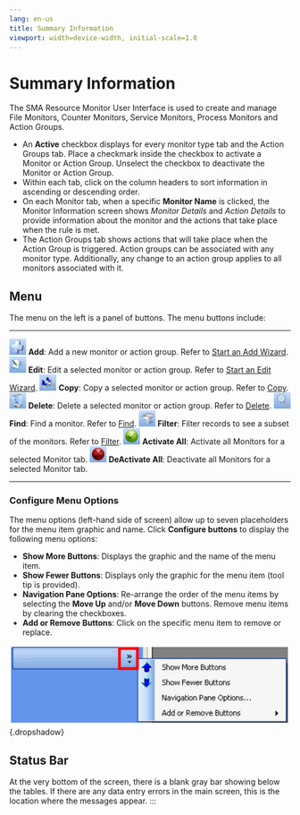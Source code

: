 ```yaml
---
lang: en-us
title: Summary Information
viewport: width=device-width, initial-scale=1.0
---
```


#  Summary Information

The SMA Resource Monitor User Interface is used to create and manage
File Monitors, Counter Monitors, Service Monitors, Process Monitors and
Action Groups.

-   An **Active** checkbox displays for every monitor type tab and the
    Action Groups tab. Place a checkmark inside the checkbox to activate
    a Monitor or Action Group. Unselect the checkbox to deactivate the
    Monitor or Action Group.
-   Within each tab, click on the column headers to sort information in
    ascending or descending order.
-   On each Monitor tab, when a specific **Monitor Name** is clicked,
    the Monitor Information screen shows *Monitor Details* and *Action
    Details* to provide information about the monitor and the actions
    that take place when the rule is met.
-   The Action Groups tab shows actions that will take place when the
    Action Group is triggered. Action groups can be associated with any
    monitor type. Additionally, any change to an action group applies to
    all monitors associated with it.

## Menu

The menu on the left is a panel of buttons. The menu buttons include:

  ------------------------------------------------------------------ --------------------------------------------------------------------------------------------------------------------------------------
  ![](../../../Resources/Images/Utilities/ResMonAdd.jpg)             **Add**: Add a new monitor or action group. Refer to [Start an Add Wizard](Wizards.md#Start_an_Add_Wizard).
  ![](../../../Resources/Images/Utilities/ResMonEdit.jpg)            **Edit**: Edit a selected monitor or action group. Refer to [Start an Edit Wizard](Wizards.md#Start_an_Edit_Wizard).
  ![](../../../Resources/Images/Utilities/ResMonCopy.jpg)            **Copy**: Copy a selected monitor or action group. Refer to [Copy](Tools.md#Copy).
  ![](../../../Resources/Images/Utilities/ResMonDelete.jpg)          **Delete**: Delete a selected monitor or action group. Refer to [Delete](Tools.md#Delete).
  ![](../../../Resources/Images/Utilities/ResMonFind.jpg)            **Find**: Find a monitor. Refer to [Find](Tools.md#Find).
  ![](../../../Resources/Images/Utilities/ResMonFilter.jpg)          **Filter**: Filter records to see a subset of the monitors. Refer to [Filter](Tools.md#Filter6).
  ![](../../../Resources/Images/Utilities/ResMonActivateAll.jpg)     **Activate All**: Activate all Monitors for a selected Monitor tab.
  ![](../../../Resources/Images/Utilities/ResMonDeactivateAll.jpg)   **DeActivate All**: Deactivate all Monitors for a selected Monitor tab.
  ------------------------------------------------------------------ --------------------------------------------------------------------------------------------------------------------------------------

### Configure Menu Options

The menu options (left-hand side of screen) allow up to seven
placeholders for the menu item graphic and name. Click **Configure
buttons** to display the following menu options:

-   **Show More Buttons**: Displays the graphic and the name of the menu
    item.
-   **Show Fewer Buttons**: Displays only the graphic for the menu item
    (tool tip is provided).
-   **Navigation Pane Options**: Re-arrange the order of the menu items
    by selecting the **Move Up** and/or **Move Down** buttons. Remove
    menu items by clearing the checkboxes.
-   **Add or Remove Buttons**: Click on the specific menu item to remove
    or replace.

![Configure Menu Options](../../../Resources/Images/Utilities/ConfigureMenu.png "Configure Menu Options"){.dropshadow}

## Status Bar

At the very bottom of the screen, there is a blank gray bar showing
below the tables. If there are any data entry errors in the main screen,
this is the location where the messages appear.
:::

 

